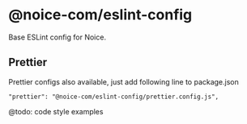 # @noice-com/eslint-config

Base ESLint config for Noice. 


## Prettier
Prettier configs also available, just add following line to package.json
```
"prettier": "@noice-com/eslint-config/prettier.config.js",
```

@todo: code style examples